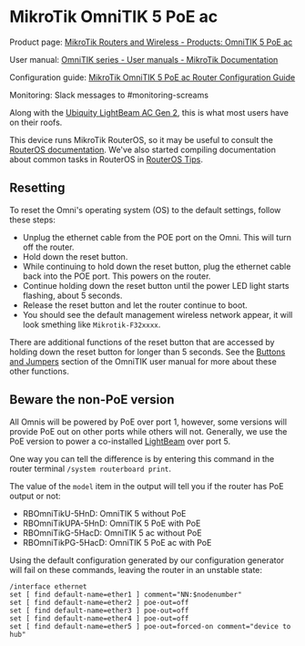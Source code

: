 # MikroTik OmniTIK 5 PoE ac

Product page: [MikroTik Routers and Wireless - Products: OmniTIK 5 PoE ac](https://mikrotik.com/product/rbomnitikpg_5hacd)

User manual: [OmniTIK series - User manuals - MikroTik Documentation](https://help.mikrotik.com/docs/spaces/UM/pages/14221325/OmniTIK+series)

Configuration guide: [MikroTik OmniTIK 5 PoE ac Router Configuration Guide](../guides/configuring-routers/omnitik.md)

Monitoring: Slack messages to \#monitoring-screams

Along with the [Ubiquity LightBeam AC Gen 2](litebeam.md), this is what most users have on their roofs.

This device runs MikroTik RouterOS, so it may be useful to consult the [RouterOS documentation](https://help.mikrotik.com/docs/). We've also started compiling documentation about common tasks in RouterOS in [RouterOS Tips](../guides/routeros-tips.md).

## Resetting

To reset the Omni's operating system (OS) to the default settings, follow these steps:

- Unplug the ethernet cable from the POE port on the Omni. This will turn off the router. 
- Hold down the reset button.
- While continuing to hold down the reset button, plug the ethernet cable back into the POE port. This powers on the router.
- Continue holding down the reset button until the power LED light starts flashing, about 5 seconds.
- Release the reset button and let the router continue to boot.
- You should see the default management wireless network appear, it will look smething like `Mikrotik-F32xxxx`.

There are additional functions of the reset button that are accessed by holding down the reset button for longer than 5 seconds. See the [Buttons and Jumpers](https://help.mikrotik.com/docs/spaces/UM/pages/14221325/OmniTIK+series#OmniTIKseries-ButtonsandJumpers) section of the OmniTIK user manual for more about these other functions.

## Beware the non-PoE version

All Omnis will be powered by PoE over port 1, however, some versions will provide PoE out on other ports while others will not. Generally, we use the PoE version to power a co-installed [LightBeam](litebeam.md) over port 5.

One way you can tell the difference is by entering this command in the router terminal `/system routerboard print`.

The value of the `model` item in the output will tell you if the router has PoE output or not:

- RBOmniTikU-5HnD: OmniTIK 5 without PoE
- RBOmniTikUPA-5HnD: OmniTIK 5 PoE with PoE
- RBOmniTikG-5HacD: OmniTIK 5 ac without PoE
- RBOmniTikPG-5HacD: OmniTIK 5 PoE ac with PoE

Using the default configuration generated by our configuration generator will fail on these commands, leaving the router in an unstable state:

```
/interface ethernet
set [ find default-name=ether1 ] comment="NN:$nodenumber"
set [ find default-name=ether2 ] poe-out=off
set [ find default-name=ether3 ] poe-out=off
set [ find default-name=ether4 ] poe-out=off
set [ find default-name=ether5 ] poe-out=forced-on comment="device to hub"
```

